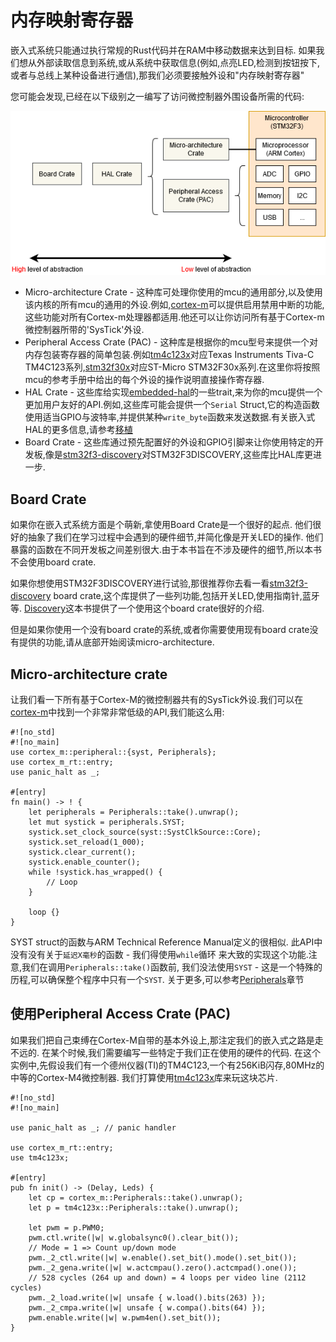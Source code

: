 # 内存映射寄存器

嵌入式系统只能通过执行常规的Rust代码并在RAM中移动数据来达到目标.
如果我们想从外部读取信息到系统,或从系统中获取信息(例如,点亮LED,检测到按钮按下,或者与总线上某种设备进行通信),那我们必须要接触外设和"内存映射寄存器"

您可能会发现,已经在以下级别之一编写了访问微控制器外围设备所需的代码:

<p align="center">
<img title="Common crates" src="../assets/crates.png">
</p>

- Micro-architecture Crate - 这种库可处理你使用的mcu的通用部分,以及使用该内核的所有mcu的通用的外设.例如,[cortex-m]可以提供启用禁用中断的功能,这些功能对所有Cortex-m处理器都适用.他还可以让你访问所有基于Cortex-m微控制器所带的'SysTick'外设.
- Peripheral Access Crate (PAC) - 这种库是根据你的mcu型号来提供一个对内存包装寄存器的简单包装.例如[tm4c123x]对应Texas Instruments Tiva-C TM4C123系列,[stm32f30x]对应ST-Micro STM32F30x系列.在这里你将按照mcu的参考手册中给出的每个外设的操作说明直接操作寄存器.
- HAL Crate - 这些库给实现[embedded-hal]的一些trait,来为你的mcu提供一个更加用户友好的API.例如,这些库可能会提供一个`Serial` Struct,它的构造函数使用适当GPIO与波特率,并提供某种`write_byte`函数来发送数据.有关嵌入式HAL的更多信息,请参考[移植]
- Board Crate - 这些库通过预先配置好的外设和GPIO引脚来让你使用特定的开发板,像是[stm32f3-discovery]对STM32F3DISCOVERY,这些库比HAL库更进一步.

[cortex-m]: https://crates.io/crates/cortex-m
[tm4c123x]: https://crates.io/crates/tm4c123x
[stm32f30x]: https://crates.io/crates/stm32f30x
[embedded-hal]: https://crates.io/crates/embedded-hal
[移植]: ../portability/index.md
[stm32f3-discovery]: https://crates.io/crates/stm32f3-discovery
[Discovery]: https://rust-embedded.github.io/discovery/

## Board Crate

如果你在嵌入式系统方面是个萌新,拿使用Board Crate是一个很好的起点.
他们很好的抽象了我们在学习过程中会遇到的硬件细节,并简化像是开关LED的操作.
他们暴露的函数在不同开发板之间差别很大.由于本书旨在不涉及硬件的细节,所以本书不会使用board crate.

如果你想使用STM32F3DISCOVERY进行试验,那很推荐你去看一看[stm32f3-discovery] board crate,这个库提供了一些列功能,包括开关LED,使用指南针,蓝牙等.
[Discovery]这本书提供了一个使用这个board crate很好的介绍.

但是如果你使用一个没有board crate的系统,或者你需要使用现有board crate没有提供的功能,请从底部开始阅读micro-architecture.

## Micro-architecture crate

让我们看一下所有基于Cortex-M的微控制器共有的SysTick外设.我们可以在[cortex-m]中找到一个非常非常低级的API,我们能这么用:

```rust,ignore
#![no_std]
#![no_main]
use cortex_m::peripheral::{syst, Peripherals};
use cortex_m_rt::entry;
use panic_halt as _;

#[entry]
fn main() -> ! {
    let peripherals = Peripherals::take().unwrap();
    let mut systick = peripherals.SYST;
    systick.set_clock_source(syst::SystClkSource::Core);
    systick.set_reload(1_000);
    systick.clear_current();
    systick.enable_counter();
    while !systick.has_wrapped() {
        // Loop
    }

    loop {}
}
```

SYST struct的函数与ARM Technical Reference Manual定义的很相似.
此API中没有没有关于`延迟X毫秒`的函数 - 我们得使用`while`循环
来大致的实现这个功能.注意,我们在调用`Peripherals::take()`函数前,
我们没法使用`SYST` - 这是一个特殊的历程,可以确保整个程序中只有一个`SYST`.
关于更多,可以参考[Peripherals]章节

[Peripherals]: ../peripherals/index.md

## 使用Peripheral Access Crate (PAC)

如果我们把自己束缚在Cortex-M自带的基本外设上,那注定我们的嵌入式之路是走不远的.
在某个时候,我们需要编写一些特定于我们正在使用的硬件的代码.
在这个实例中,先假设我们有一个德州仪器(TI)的TM4C123,一个有256KiB闪存,80MHz的中等的Cortex-M4微控制器.
我们打算使用[tm4c123x]库来玩这块芯片.

```rust,ignore
#![no_std]
#![no_main]

use panic_halt as _; // panic handler

use cortex_m_rt::entry;
use tm4c123x;

#[entry]
pub fn init() -> (Delay, Leds) {
    let cp = cortex_m::Peripherals::take().unwrap();
    let p = tm4c123x::Peripherals::take().unwrap();

    let pwm = p.PWM0;
    pwm.ctl.write(|w| w.globalsync0().clear_bit());
    // Mode = 1 => Count up/down mode
    pwm._2_ctl.write(|w| w.enable().set_bit().mode().set_bit());
    pwm._2_gena.write(|w| w.actcmpau().zero().actcmpad().one());
    // 528 cycles (264 up and down) = 4 loops per video line (2112 cycles)
    pwm._2_load.write(|w| unsafe { w.load().bits(263) });
    pwm._2_cmpa.write(|w| unsafe { w.compa().bits(64) });
    pwm.enable.write(|w| w.pwm4en().set_bit());
}

```
